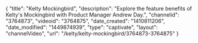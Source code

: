 {
    "title": "Kelty Mockingbird",
    "description": "Explore the feature benefits of Kelty's Mockingbird with Product Manager Andrew Day.",
    "channelid": "3764873",
    "videoid": "3764875",
    "date_created": "1410811206",
    "date_modified": "1449874939",
    "type": "captivate",
    "layout": "channelVideo",
    "url": "\/kelty\/kelty-mockingbird\/3764873-3764875"
}